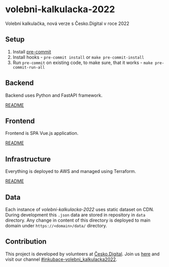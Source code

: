 # volebni-kalkulacka-2022

Volební kalkulačka, nová verze s Česko.Digital v roce 2022

## Setup

1. Install [pre-commit](https://pre-commit.com/)
2. Install hooks - `pre-commit install` or `make pre-commit-install`
3. Run `pre-commit` on existing code, to make sure, that it works - `make pre-commit-run-all`

## Backend

Backend uses Python and FastAPI framework.

[README](backend/README.md)

## Frontend

Frontend is SPA Vue.js application.

[README](frontend/README.md)

## Infrastructure

Everything is deployed to AWS and managed using Terraform.

[README](infrastructure/README.md)

## Data

Each instance of _volebni-kalkulacka-2022_ uses static dataset on CDN. During development this `.json` data are stored in repository in `data` directory. Any change in content of this directory is deployed to main domain under `https://<domain>/data/` directory.

## Contribution

This project is developed by volunteers at [Česko.Digital](https://cesko.digital). Join us [here](https://cesko.digital/join) and visit our channel [#inkubace-volebni_kalkulacka2022](https://cesko-digital.slack.com/archives/C0311K8LHFX).
